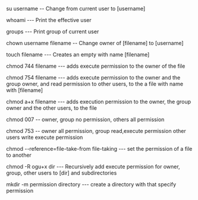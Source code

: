  su username -- Change from current user to [username]

whoami --- Print the effective user

groups --- Print group of current user

chown username filename -- Change owner of [filename] to [username]

touch filename --- Creates an empty with name [filename]

chmod 744 filename --- adds execute permission to the owner of the file 

chmod 754 filename --- adds execute permission to the owner and the group owner, and read permission to other users, to the a file with name with [filename]


chmod a+x filename  --- adds execution permission to the owner, the group owner and the other users, to the file


chmod 007 -- owner, group no permission, others all permission


chmod 753 -- owner all permission, group read,execute permission other users write execute permission

chmod --reference=file-take-from file-taking --- set the permission of a file to another

chmod -R ogu+x dir --- Recursively add execute permission for owner, group, other users to [dir] and subdirectories

mkdir -m permission directory --- create a directory with that specify permission


